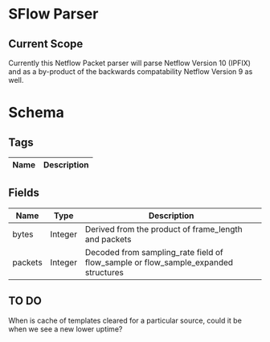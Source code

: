 # SFlow Parser

## Current Scope

Currently this Netflow Packet parser will  parse Netflow Version 10 (IPFIX) and as a by-product of the backwards compatability Netflow Version 9 as well.

# Schema
## Tags
| Name | Description |
|---|---|


## Fields
| Name | Type | Description |
|---|---|---|
|  bytes |  Integer | Derived from the product of frame_length and packets
|  packets | Integer |Decoded from sampling_rate field of flow_sample or flow_sample_expanded structures


## TO DO

When is cache of templates cleared for a particular source, could it be when we see a new
lower uptime?